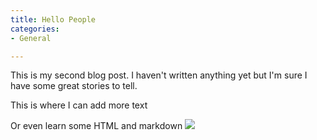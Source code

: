 ```yaml
---
title: Hello People
categories:
- General

---
```


This is my second blog post. I haven't written anything yet but I'm sure I have some great stories to tell.

This is where I can add more text

Or even learn some HTML and markdown
![](https://i.postimg.cc/kXgZCkdc/Gaping-Void-Ai.jpg)
